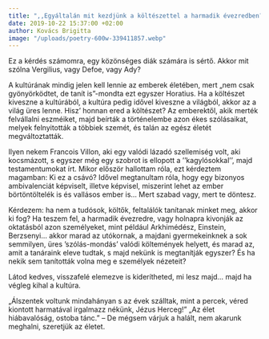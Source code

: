 ```yaml
---
title: ",,Egyáltalán mit kezdjünk a költészettel a harmadik évezredben?”"
date: 2019-10-22 15:37:00 +02:00
author: Kovács Brigitta
image: "/uploads/poetry-600w-339411857.webp"
---
```


Ez a kérdés számomra, egy közönséges diák számára is sértő. Akkor mit szólna Vergilius, vagy Defoe, vagy Ady? 

A kultúrának mindig jelen kell lennie az emberek életében, mert „nem csak gyönyörködtet, de tanít is”-mondta ezt egyszer Horatius. Ha a költészet kiveszne a kultúrából, a kultúra pedig idővel kiveszne a világból, akkor az a világ üres lenne. Hisz’ honnan ered a költészet? Az emberektől, akik merték felvállalni eszméiket, majd beírták a történelembe azon ékes szólásaikat, melyek felnyitották a többiek szemét, és talán az egész életét megváltoztatták.

Ilyen nekem Francois Villon, aki egy valódi lázadó szellemiség volt, aki kocsmázott, s egyszer még egy szobrot is ellopott a ’’kagylósokkal’’, majd testamentumokat írt. Mikor először hallottam róla, ezt kérdeztem magamban: Ki ez a csávó? Idővel megtanultam róla, hogy egy bizonyos ambivalenciát képviselt, illetve képvisel, miszerint lehet az ember börtöntöltelék is és vallásos ember is… Mert szabad vagy, mert te döntesz.



Kérdezem: ha nem a tudósok, költők, feltalálók tanítanak minket meg, akkor ki fog? Ha teszem fel, a harmadik évezredre, vagy holnapra kivonják az oktatásból azon személyeket, mint például Arkhimédész, Einstein, Berzsenyi… akkor marad az utókornak, a majdani gyermekeinknek a sok semmilyen, üres ’szólás-mondás’ valódi költemények helyett, és marad az, amit a tanáraink eleve tudtak, s majd nekünk is megtanítják egyszer? És ha nekik sem tanították volna meg e személyek nézeteit? 

Látod kedves, visszafelé elemezve is kiderítheted, mi lesz majd… majd ha végleg kihal a kultúra.


„Álszentek voltunk mindahányan
s az évek szálltak, mint a percek,
véred kiontott harmatával
irgalmazz nékünk, Jézus Herceg!”
„Az élet hiábavalóság, ostoba tánc.” – De mégsem várjuk a halált, nem akarunk meghalni, szeretjük az életet.

